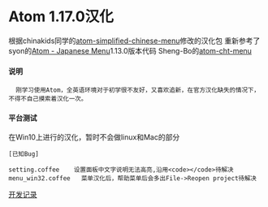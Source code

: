 # Atom 1.17.0汉化

根据chinakids同学的[atom-simplified-chinese-menu](https://github.com/chinakids/aatom-simplified-chinese-menu)修改的汉化包
重新参考了syon的[Atom - Japanese Menu](https://github.com/syon/atom-japanese-menu)1.13.0版本代码
Sheng-Bo的[atom-cht-menu](https://github.com/Sheng-Bo/atom-cht-menu)


#### 说明

```
  刚学习使用Atom，全英语环境对于初学很不友好，又喜欢追新，在官方汉化缺失的情况下，不得不自己摸索着汉化一次。
```

#### 平台测试

在Win10上进行的汉化，暂时不会做linux和Mac的部分
```
[已知Bug]

setting.coffee    设置面板中文字说明无法高亮,沿用<code></code>待解决
menu_win32.coffee   菜单汉化后，帮助菜单后会多出File->Reopen project待解决

```

[开发记录](https://github.com/lnedpaul/atom-Chineselized/blob/master/CHANGELOG.md)

